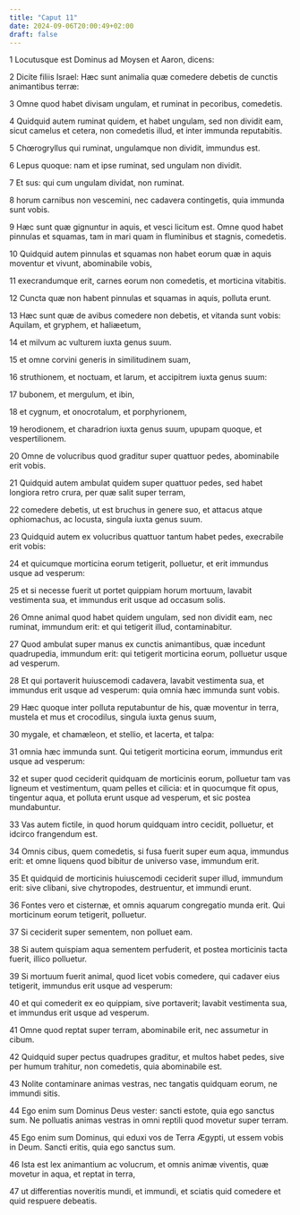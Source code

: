 ```yaml
---
title: "Caput 11"
date: 2024-09-06T20:00:49+02:00
draft: false
---
```



1 Locutusque est Dominus ad Moysen et Aaron, dicens:

2 Dicite filiis Israel: Hæc sunt animalia quæ comedere debetis de cunctis animantibus terræ:

3 Omne quod habet divisam ungulam, et ruminat in pecoribus, comedetis.

4 Quidquid autem ruminat quidem, et habet ungulam, sed non dividit eam, sicut camelus et cetera, non comedetis illud, et inter immunda reputabitis.

5 Chœrogryllus qui ruminat, ungulamque non dividit, immundus est.

6 Lepus quoque: nam et ipse ruminat, sed ungulam non dividit.

7 Et sus: qui cum ungulam dividat, non ruminat.

8 horum carnibus non vescemini, nec cadavera contingetis, quia immunda sunt vobis.

9 Hæc sunt quæ gignuntur in aquis, et vesci licitum est. Omne quod habet pinnulas et squamas, tam in mari quam in fluminibus et stagnis, comedetis.

10 Quidquid autem pinnulas et squamas non habet eorum quæ in aquis moventur et vivunt, abominabile vobis,

11 execrandumque erit, carnes eorum non comedetis, et morticina vitabitis.

12 Cuncta quæ non habent pinnulas et squamas in aquis, polluta erunt.

13 Hæc sunt quæ de avibus comedere non debetis, et vitanda sunt vobis: Aquilam, et gryphem, et haliæetum,

14 et milvum ac vulturem iuxta genus suum.

15 et omne corvini generis in similitudinem suam,

16 struthionem, et noctuam, et larum, et accipitrem iuxta genus suum:

17 bubonem, et mergulum, et ibin,

18 et cygnum, et onocrotalum, et porphyrionem,

19 herodionem, et charadrion iuxta genus suum, upupam quoque, et vespertilionem.

20 Omne de volucribus quod graditur super quattuor pedes, abominabile erit vobis.

21 Quidquid autem ambulat quidem super quattuor pedes, sed habet longiora retro crura, per quæ salit super terram,

22 comedere debetis, ut est bruchus in genere suo, et attacus atque ophiomachus, ac locusta, singula iuxta genus suum.

23 Quidquid autem ex volucribus quattuor tantum habet pedes, execrabile erit vobis:

24 et quicumque morticina eorum tetigerit, polluetur, et erit immundus usque ad vesperum:

25 et si necesse fuerit ut portet quippiam horum mortuum, lavabit vestimenta sua, et immundus erit usque ad occasum solis.

26 Omne animal quod habet quidem ungulam, sed non dividit eam, nec ruminat, immundum erit: et qui tetigerit illud, contaminabitur.

27 Quod ambulat super manus ex cunctis animantibus, quæ incedunt quadrupedia, immundum erit: qui tetigerit morticina eorum, polluetur usque ad vesperum.

28 Et qui portaverit huiuscemodi cadavera, lavabit vestimenta sua, et immundus erit usque ad vesperum: quia omnia hæc immunda sunt vobis.

29 Hæc quoque inter polluta reputabuntur de his, quæ moventur in terra, mustela et mus et crocodilus, singula iuxta genus suum,

30 mygale, et chamæleon, et stellio, et lacerta, et talpa:

31 omnia hæc immunda sunt. Qui tetigerit morticina eorum, immundus erit usque ad vesperum:

32 et super quod ceciderit quidquam de morticinis eorum, polluetur tam vas ligneum et vestimentum, quam pelles et cilicia: et in quocumque fit opus, tingentur aqua, et polluta erunt usque ad vesperum, et sic postea mundabuntur.

33 Vas autem fictile, in quod horum quidquam intro cecidit, polluetur, et idcirco frangendum est.

34 Omnis cibus, quem comedetis, si fusa fuerit super eum aqua, immundus erit: et omne liquens quod bibitur de universo vase, immundum erit.

35 Et quidquid de morticinis huiuscemodi ceciderit super illud, immundum erit: sive clibani, sive chytropodes, destruentur, et immundi erunt.

36 Fontes vero et cisternæ, et omnis aquarum congregatio munda erit. Qui morticinum eorum tetigerit, polluetur.

37 Si ceciderit super sementem, non polluet eam.

38 Si autem quispiam aqua sementem perfuderit, et postea morticinis tacta fuerit, illico polluetur.

39 Si mortuum fuerit animal, quod licet vobis comedere, qui cadaver eius tetigerit, immundus erit usque ad vesperum:

40 et qui comederit ex eo quippiam, sive portaverit; lavabit vestimenta sua, et immundus erit usque ad vesperum.

41 Omne quod reptat super terram, abominabile erit, nec assumetur in cibum.

42 Quidquid super pectus quadrupes graditur, et multos habet pedes, sive per humum trahitur, non comedetis, quia abominabile est.

43 Nolite contaminare animas vestras, nec tangatis quidquam eorum, ne immundi sitis.

44 Ego enim sum Dominus Deus vester: sancti estote, quia ego sanctus sum. Ne polluatis animas vestras in omni reptili quod movetur super terram.

45 Ego enim sum Dominus, qui eduxi vos de Terra Ægypti, ut essem vobis in Deum. Sancti eritis, quia ego sanctus sum.

46 Ista est lex animantium ac volucrum, et omnis animæ viventis, quæ movetur in aqua, et reptat in terra,

47 ut differentias noveritis mundi, et immundi, et sciatis quid comedere et quid respuere debeatis.

